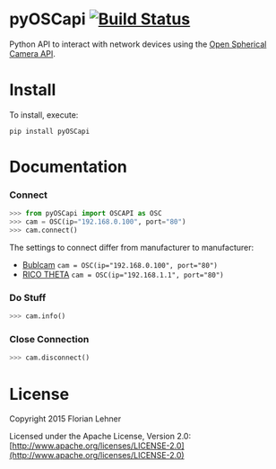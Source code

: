 pyOSCapi [![Build Status](https://api.travis-ci.org/florianl/pyOSCapi.svg?branch=master)](https://travis-ci.org/florianl/pyOSCapi)
========

Python API to interact with network devices using the [Open Spherical Camera API](https://developers.google.com/streetview/open-spherical-camera/).

Install
=======

To install, execute:

```
pip install pyOSCapi
```

Documentation
=============

### Connect
```python
>>> from pyOSCapi import OSCAPI as OSC
>>> cam = OSC(ip="192.168.0.100", port="80")
>>> cam.connect()
```
The settings to connect differ from manufacturer to manufacturer:

* [Bublcam](http://bublcam.com/) `cam = OSC(ip="192.168.0.100", port="80")`
* [RICO THETA](https://theta360.com)  `cam = OSC(ip="192.168.1.1", port="80")`

### Do Stuff
```python
>>> cam.info()
```
### Close Connection
```python
>>> cam.disconnect()
```

License
=======

Copyright 2015 Florian Lehner

Licensed under the Apache License, Version 2.0: [http://www.apache.org/licenses/LICENSE-2.0](http://www.apache.org/licenses/LICENSE-2.0)
